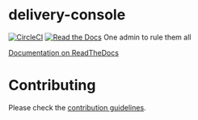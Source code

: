# delivery-console

[![CircleCI](https://img.shields.io/circleci/project/github/mozilla/delivery-console.svg)](https://circleci.com/gh/mozilla/delivery-console)
[![Read the Docs](https://img.shields.io/readthedocs/delivery-console.svg)](http://delivery-console.readthedocs.io/en/latest/?badge=latest)
One admin to rule them all

[Documentation on ReadTheDocs](https://delivery-console.readthedocs.io/)

# Contributing

Please check the [contribution guidelines](CONTRIBUTING.md).
